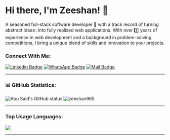 # Hi there, I'm Zeeshan! 👋

A seasoned full-stack software developer 🚀 with a track record of turning abstract ideas💡into fully realized web applications. With over 7️⃣ years of experience in web development and a background in problem-solving competitions, I bring a unique blend of skills and innovation to your projects.

### Connect With Me:

[![Linkedin Badge](https://img.shields.io/badge/LinkedIn-0077B5?style=for-the-badge&logo=linkedin&logoColor=white)](https://www.linkedin.com/in/zeeshan965/) 
[![WhatsApp Badge](https://img.shields.io/badge/WhatsApp-25D366?style=for-the-badge&logo=whatsapp&logoColor=white)](https://wa.me/+923324176119)
[![Mail Badge](https://img.shields.io/badge/Gmail-D14836?style=for-the-badge&logo=gmail&logoColor=white)](mailto:zeeshanbutt223@gmail.com)

---

### 📊 GitHub Statistics:

<p>
  <img align="center" src="https://github-readme-stats.vercel.app/api?username=zeeshan965&show_icons=true&include_all_commits=true&theme=algolia&hide_border=true" alt="Abu Said's GitHub status" />
  <img align="center" src="https://github-readme-streak-stats.herokuapp.com/?user=zeeshan965&theme=algolia" alt="zeeshan965" />
</p>

---

### Top Usage Languages:

<img align="center" src="https://github-readme-stats.vercel.app/api/top-langs/?username=zeeshan965&layout=compact&theme=algolia&hide_border=true&&langs_count=10" />

---
